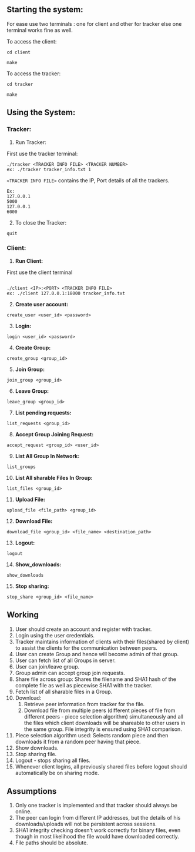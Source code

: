 
## Starting the system:
For ease use two terminals : one for client and other for tracker else one terminal works fine as well.

To access the client:
```
cd client

make
```

To access the tracker:
```
cd tracker

make

```

## Using the System:

### Tracker:

1. Run Tracker:

First use the tracker terminal:

```
./tracker​ <TRACKER INFO FILE> <TRACKER NUMBER>
ex: ./tracker tracker_info.txt 1
```

`<TRACKER INFO FILE>` contains the IP, Port details of all the trackers.

```
Ex:
127.0.0.1
5000
127.0.0.1
6000
```

2. To close the  Tracker:

```
quit
```

### Client:

1. **Run Client:**

First use the client terminal

```

./client​ <IP>:<PORT> <TRACKER INFO FILE>
ex: ./client 127.0.0.1:18000 tracker_info.txt
```

2. **Create user account:**

```
create_user​ <user_id> <password>
```

3. **Login:**

```
login​ <user_id> <password>
```

4. **Create Group:**

```
create_group​ <group_id>
```

5. **Join Group:**

```
join_group​ <group_id>
```

6. **Leave Group:**

```
leave_group​ <group_id>
```

7. **List pending requests:**

```
list_requests ​<group_id>
```

8. **Accept Group Joining Request:**

```
accept_request​ <group_id> <user_id>
```

9. **List All Group In Network:**

```
list_groups
```

10. **List All sharable Files In Group:**

```
list_files​ <group_id>
```

11. **Upload File:**

```
​upload_file​ <file_path> <group_id​>
```

12. **Download File:​**

```
download_file​ <group_id> <file_name> <destination_path>
```

13. **Logout:​**

```
logout
```

14. **Show_downloads:** ​

```
show_downloads
```

15. **Stop sharing:** ​

```
stop_share ​<group_id> <file_name>
```

## Working

1. User should create an account and register with tracker.
2. Login using the user credentials.
3. Tracker maintains information of clients with their files(shared by client) to assist the clients for the communication between peers.
4. User can create Group and hence will become admin of that group.
5. User can fetch list of all Groups in server.
6. User can join/leave group.
7. Group admin can accept group join requests.
8. Share file across group: Shares the filename and SHA1 hash of the complete file as well as piecewise SHA1 with the tracker.
9. Fetch list of all sharable files in a Group.
10. Download:
    1. Retrieve peer information from tracker for the file.
    2. Download file from multiple peers (different pieces of file from different peers - ​piece selection algorithm​) simultaneously and all the files which client downloads will be shareable to other users in the same group. File integrity is ensured using SHA1 comparison.
11. Piece selection algorithm used: Selects random piece and then downloads it from a random peer having that piece.
12. Show downloads.
13. Stop sharing file.
14. Logout - stops sharing all files.
15. Whenever client logins, all previously shared files before logout should automatically be on sharing mode.

## Assumptions

1. Only one tracker is implemented and that tracker should always be online.
2. The peer can login from different IP addresses, but the details of his downloads/uploads will not be persistent across sessions.
3. SHA1 integrity checking doesn't work correctly for binary files, even though in most likelihood the file would have downloaded correctly.
4. File paths should be absolute.
